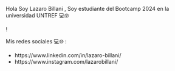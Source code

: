 Hola Soy Lazaro Billani , Soy estudiante del Bootcamp 2024 en la universidad UNTREF 💻🤓

!

Mis redes sociales 💻🌐 :
<ul> 
  <li>https://www.linkedin.com/in/lazaro-billani/
</li>
  <li>
    https://www.instagram.com/lazarobillani/
  </li>
</ul>
